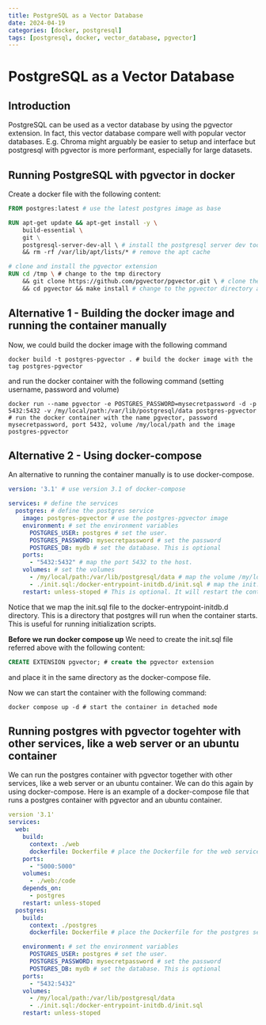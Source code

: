 ```yaml
---
title: PostgreSQL as a Vector Database
date: 2024-04-19
categories: [docker, postgresql]
tags: [postgresql, docker, vector_database, pgvector]
---
```

    
# PostgreSQL as a Vector Database

## Introduction

PostgreSQL can be used as a vector database by using the pgvector extension.
In fact, this vector database compare well with popular vector databases. E.g. Chroma might arguably be easier to setup and interface but postgresql with pgvector is more performant, especially for large datasets. 

## Running PostgreSQL with pgvector in docker
Create a docker file with the following content:

```dockerfile
FROM postgres:latest # use the latest postgres image as base

RUN apt-get update && apt-get install -y \
    build-essential \ 
    git \
    postgresql-server-dev-all \ # install the postgresql server dev tools
    && rm -rf /var/lib/apt/lists/* # remove the apt cache

# clone and install the pgvector extension
RUN cd /tmp \ # change to the tmp directory
    && git clone https://github.com/pgvector/pgvector.git \ # clone the pgvector repository into the tmp directory
    && cd pgvector && make install # change to the pgvector directory and install the extension
```

## Alternative 1 - Building the docker image and running the container manually
Now, we could build the docker image with the following command 

```shell
docker build -t postgres-pgvector . # build the docker image with the tag postgres-pgvector 
```
and run the docker container with the following command (setting username, password and volume)

```shell
docker run --name pgvector -e POSTGRES_PASSWORD=mysecretpassword -d -p 5432:5432 -v /my/local/path:/var/lib/postgresql/data postgres-pgvector # run the docker container with the name pgvector, password mysecretpassword, port 5432, volume /my/local/path and the image postgres-pgvector
```

## Alternative 2 - Using docker-compose
An alternative to running the container manually is to use docker-compose.

```yaml
version: '3.1' # use version 3.1 of docker-compose

services: # define the services
  postgres: # define the postgres service
    image: postgres-pgvector # use the postgres-pgvector image
    environment: # set the environment variables
      POSTGRES_USER: postgres # set the user.
      POSTGRES_PASSWORD: mysecretpassword # set the password
      POSTGRES_DB: mydb # set the database. This is optional
    ports:
      - "5432:5432" # map the port 5432 to the host. 
    volumes: # set the volumes
      - /my/local/path:/var/lib/postgresql/data # map the volume /my/local/path to /var/lib/postgresql/data
      - ./init.sql:/docker-entrypoint-initdb.d/init.sql # map the init.sql file to the docker-entrypoint-initdb.d directory
    restart: unless-stoped # This is optional. It will restart the container unless it is stopped
```
Notice that we map the init.sql file to the docker-entrypoint-initdb.d directory. This is a directory that postgres will run when the container starts. This is useful for running initialization scripts.

**Before we run docker compose up** We need to create the init.sql file referred above with the following content:

```sql
CREATE EXTENSION pgvector; # create the pgvector extension
```
and place it in the same directory as the docker-compose file.

Now we can start the container with the following command:

```shell
docker compose up -d # start the container in detached mode
```

## Running postgres with pgvector togehter with other services, like a web server or an ubuntu container

We can run the postgres container with pgvector together with other services, like a web server or an ubuntu container. We can do this again by using docker-compose. Here is an example of a docker-compose file that runs a postgres container with pgvector and an ubuntu container.

```yaml
version '3.1'
services:
  web:
    build:
      context: ./web
      dockerfile: Dockerfile # place the Dockerfile for the web service in the web directory
    ports:
      - "5000:5000"
    volumes:
      - ./web:/code
    depends_on:
      - postgres
    restart: unless-stoped
  postgres:
    build:
      context: ./postgres
      dockerfile: Dockerfile # place the Dockerfile for the postgres service in the postgres directory

    environment: # set the environment variables
      POSTGRES_USER: postgres # set the user.
      POSTGRES_PASSWORD: mysecretpassword # set the password
      POSTGRES_DB: mydb # set the database. This is optional
    ports:
      - "5432:5432"
    volumes:
      - /my/local/path:/var/lib/postgresql/data
      - ./init.sql:/docker-entrypoint-initdb.d/init.sql
    restart: unless-stoped
```
    

